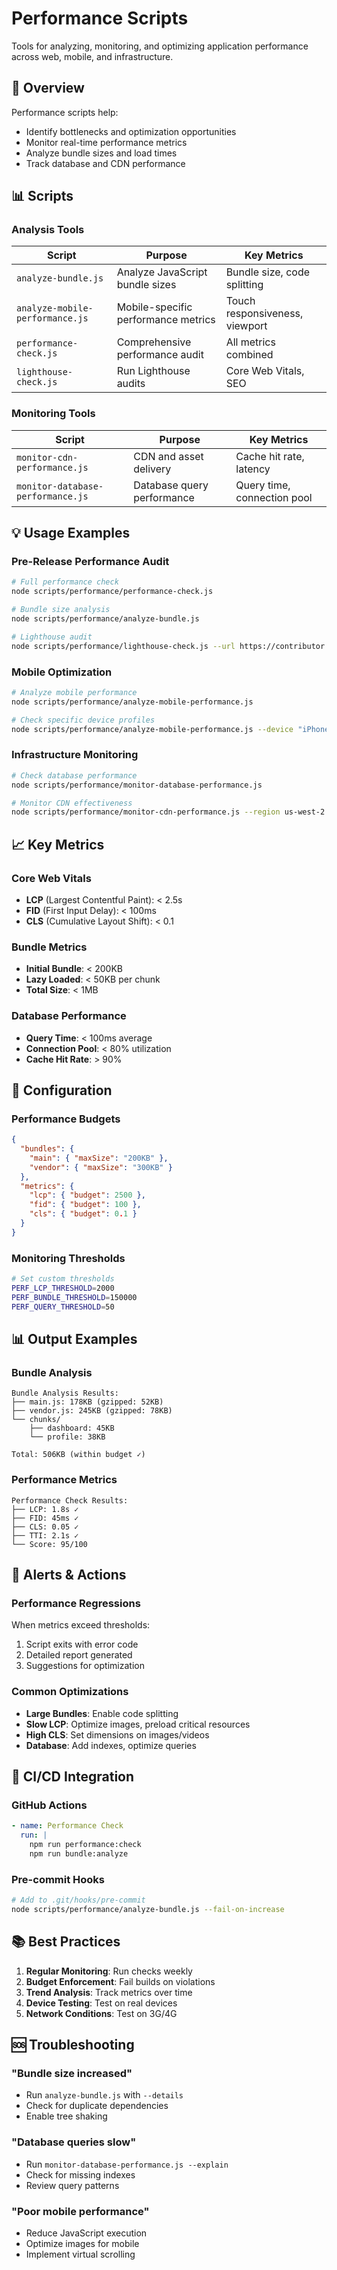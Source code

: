 # Performance Scripts

Tools for analyzing, monitoring, and optimizing application performance across web, mobile, and infrastructure.

## 🚀 Overview

Performance scripts help:
- Identify bottlenecks and optimization opportunities
- Monitor real-time performance metrics
- Analyze bundle sizes and load times
- Track database and CDN performance

## 📊 Scripts

### Analysis Tools

| Script | Purpose | Key Metrics |
|--------|---------|-------------|
| `analyze-bundle.js` | Analyze JavaScript bundle sizes | Bundle size, code splitting |
| `analyze-mobile-performance.js` | Mobile-specific performance metrics | Touch responsiveness, viewport |
| `performance-check.js` | Comprehensive performance audit | All metrics combined |
| `lighthouse-check.js` | Run Lighthouse audits | Core Web Vitals, SEO |

### Monitoring Tools

| Script | Purpose | Key Metrics |
|--------|---------|-------------|
| `monitor-cdn-performance.js` | CDN and asset delivery | Cache hit rate, latency |
| `monitor-database-performance.js` | Database query performance | Query time, connection pool |

## 💡 Usage Examples

### Pre-Release Performance Audit
```bash
# Full performance check
node scripts/performance/performance-check.js

# Bundle size analysis
node scripts/performance/analyze-bundle.js

# Lighthouse audit
node scripts/performance/lighthouse-check.js --url https://contributor.info
```

### Mobile Optimization
```bash
# Analyze mobile performance
node scripts/performance/analyze-mobile-performance.js

# Check specific device profiles
node scripts/performance/analyze-mobile-performance.js --device "iPhone 12"
```

### Infrastructure Monitoring
```bash
# Check database performance
node scripts/performance/monitor-database-performance.js

# Monitor CDN effectiveness
node scripts/performance/monitor-cdn-performance.js --region us-west-2
```

## 📈 Key Metrics

### Core Web Vitals
- **LCP** (Largest Contentful Paint): < 2.5s
- **FID** (First Input Delay): < 100ms
- **CLS** (Cumulative Layout Shift): < 0.1

### Bundle Metrics
- **Initial Bundle**: < 200KB
- **Lazy Loaded**: < 50KB per chunk
- **Total Size**: < 1MB

### Database Performance
- **Query Time**: < 100ms average
- **Connection Pool**: < 80% utilization
- **Cache Hit Rate**: > 90%

## 🔧 Configuration

### Performance Budgets
```json
{
  "bundles": {
    "main": { "maxSize": "200KB" },
    "vendor": { "maxSize": "300KB" }
  },
  "metrics": {
    "lcp": { "budget": 2500 },
    "fid": { "budget": 100 },
    "cls": { "budget": 0.1 }
  }
}
```

### Monitoring Thresholds
```bash
# Set custom thresholds
PERF_LCP_THRESHOLD=2000
PERF_BUNDLE_THRESHOLD=150000
PERF_QUERY_THRESHOLD=50
```

## 📊 Output Examples

### Bundle Analysis
```
Bundle Analysis Results:
├── main.js: 178KB (gzipped: 52KB)
├── vendor.js: 245KB (gzipped: 78KB)
└── chunks/
    ├── dashboard: 45KB
    └── profile: 38KB

Total: 506KB (within budget ✓)
```

### Performance Metrics
```
Performance Check Results:
├── LCP: 1.8s ✓
├── FID: 45ms ✓
├── CLS: 0.05 ✓
├── TTI: 2.1s ✓
└── Score: 95/100
```

## 🚨 Alerts & Actions

### Performance Regressions
When metrics exceed thresholds:
1. Script exits with error code
2. Detailed report generated
3. Suggestions for optimization

### Common Optimizations
- **Large Bundles**: Enable code splitting
- **Slow LCP**: Optimize images, preload critical resources
- **High CLS**: Set dimensions on images/videos
- **Database**: Add indexes, optimize queries

## 🔄 CI/CD Integration

### GitHub Actions
```yaml
- name: Performance Check
  run: |
    npm run performance:check
    npm run bundle:analyze
```

### Pre-commit Hooks
```bash
# Add to .git/hooks/pre-commit
node scripts/performance/analyze-bundle.js --fail-on-increase
```

## 📚 Best Practices

1. **Regular Monitoring**: Run checks weekly
2. **Budget Enforcement**: Fail builds on violations
3. **Trend Analysis**: Track metrics over time
4. **Device Testing**: Test on real devices
5. **Network Conditions**: Test on 3G/4G

## 🆘 Troubleshooting

### "Bundle size increased"
- Run `analyze-bundle.js` with `--details`
- Check for duplicate dependencies
- Enable tree shaking

### "Database queries slow"
- Run `monitor-database-performance.js --explain`
- Check for missing indexes
- Review query patterns

### "Poor mobile performance"
- Reduce JavaScript execution
- Optimize images for mobile
- Implement virtual scrolling
